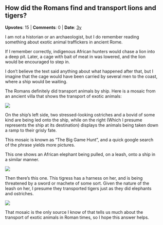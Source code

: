 ## How did the Romans find and transport lions and tigers?
    
**Upvotes**: 15 | **Comments**: 0 | **Date**: [3y](https://www.quora.com/How-did-the-Romans-find-and-transport-lions-and-tigers/answer/Gary-Meaney)

I am not a historian or an archaeologist, but I do remember reading something about exotic animal traffickers in ancient Rome.

If I remember correctly, indigenous African hunters would chase a lion into a deep pit. Later, a cage with bait of meat in was lowered, and the lion would be encouraged to step in.

I don’t believe the text said anything about what happened after that, but I imagine that the cage would have been carried by several men to the coast, where a ship would be waiting.

The Romans definitely did transport animals by ship. Here is a mosaic from an ancient villa that shows the transport of exotic animals:

![](https://qph.fs.quoracdn.net/main-qimg-f96384847ec4ab90270adf18e3232d9d-lq)

On the ship’s left side, two stressed-looking ostriches and a bovid of some kind are being led onto the ship, while on the right (Which I presume represents the ship at its destination) displays the animals being taken down a ramp to their grisly fate.

This mosaic is known as “The Big Game Hunt”, and a quick google search of the phrase yields more pictures.

This one shows an African elephant being pulled, on a leash, onto a ship in a similar manner.

![](https://qph.fs.quoracdn.net/main-qimg-d3168dc6390c7c18d45b2fd3388f02e9-lq)

Then there’s this one. This tigress has a harness on her, and is being threatened by a sword or machete of some sort. Given the nature of the leash on her, I presume they transported tigers just as they did elephants and ostriches.

![](https://qph.fs.quoracdn.net/main-qimg-a3abd3e1f846190a801cd464fd32a929-lq)

That mosaic is the only source I know of that tells us much about the transport of exotic animals in Roman times, so I hope this answer helps.

